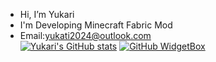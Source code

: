 -  Hi, I’m Yukari  
-  I'm Developing Minecraft Fabric Mod  
-  Email:yukati2024@outlook.com  
[![Yukari's GitHub stats](https://github-readme-stats.vercel.app/api?username=high20212021&theme=jolly)](https://github.com/anuraghazra/github-readme-stats)
[![GitHub WidgetBox](https://github-widgetbox.vercel.app/api/skills?languages=js,python,html,css,c,bash,arm,markdown,java,rust)](https://github.com/Jurredr/github-widgetbox)
